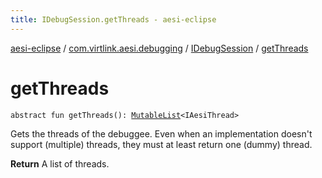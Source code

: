 ```yaml
---
title: IDebugSession.getThreads - aesi-eclipse
---
```


[aesi-eclipse](../../index.html) / [com.virtlink.aesi.debugging](../index.html) / [IDebugSession](index.html) / [getThreads](.)

# getThreads

`abstract fun getThreads(): `[`MutableList`](https://kotlinlang.org/api/latest/jvm/stdlib/kotlin.collections/-mutable-list/index.html)`<IAesiThread>`

Gets the threads of the debuggee. Even when an implementation doesn't support (multiple) threads, they must at least return one (dummy) thread.

**Return**
A list of threads.

